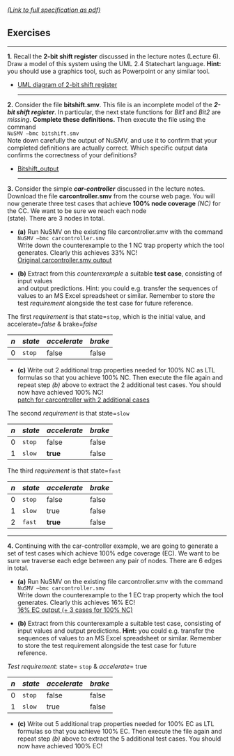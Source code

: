 ###### [(Link to full specification as pdf)](misc/DD2459-lab3_2016.pdf)

## Exercises  

  
  **  **  
  


**1.** Recall	the	**2-bit	shift	register** discussed	in	the	lecture	notes	(Lecture	6).	Draw	a	model	of this	system	using	the	UML	2.4	Statechart	language.	**Hint:**	you	should	use	a graphics	tool,	such	as	Powerpoint	or	any similar tool.  
* [UML diagram of 2-bit shift register](misc/2bitshift-UML.PNG)  
  
  
  **  **  
  

**2.** Consider	the	file	**bitshift.smv**.	This	file	is	an	incomplete	model	of	the	**_2-bit	shift	register_**.	In	particular,	the	next	state	functions	for	_Bit1_ and	_Bit2_ are	_missing_.	**Complete these	definitions.**	Then	execute	the	file	using	the	command  
`NuSMV –bmc bitshift.smv`  
Note	down	carefully	the	output	of	NuSMV,	and	use	it	to	confirm	that	your	completed	definitions	are	actually	correct. Which specific	output	data	confirms	the	correctness	of	your definitions?  
* [Bitshift_output](misc/bitshift.smv.output)  
  
  
  **  **  
  
**3.** Consider	the	simple	**_car-controller_** discussed	in	the	lecture	notes.	Download	the file	**carcontroller.smv** from	the	course	web	page.	You	will	now	generate	three test	cases	that	achieve	**100%	node coverage** _(NC)_ for	the	CC.	We	want	to	be	sure	we	reach	each	node	
(state).	There	are	3	nodes	in	total.  

  
  
  * __(a)__ Run	NuSMV	on	the	existing	file	carcontroller.smv with	the	command	 
`NuSMV –bmc carcontroller.smv`  
Write	down	the	counterexample to	the	1	NC	trap	property which	the	tool	generates.	Clearly	this	achieves	33%	NC!  
 [Original carcontroller.smv output](misc/carcontroller3a.smv.output)  



  * __(b)__ Extract	from	this	_counterexample_	a	suitable	__test	case__,	consisting	of	input	values	
and	output	predictions.	Hint:	you	could	e.g.	transfer	the	sequences	of	values	to	an	MS Excel spreadsheet	or	similar.	Remember	to	store	the	test	_requirement_	alongside	the	test	case	for	future	reference.  

The first _requirement_ is that state=`stop`, which is the initial value, and accelerate=_false_ & brake=_false_  

*n* | _state_ | _accelerate_ | _brake_
--- | --- | --- | ---
0 | `stop` | false | false  

   
   
  * __(c)__ Write	out	2	additional	trap	properties needed	for	100%	NC	as	LTL	formulas	so	that	you	achieve	100%	NC.	Then	execute	the	file	again	and	repeat	step	_(b)_	above	to	extract	the	2	additional	test	cases.	You	should	now	have	achieved	100%	NC!  
  [patch for carcontroller with 2 additional cases](carcontroller_patch1.diff)  
  
  
  
  The second _requirement_ is that state=`slow`  
  
  *n* | _state_ | _accelerate_ | _brake_
--- | --- | --- | ---
0 | `stop` | false | false  
1 | `slow` | **true** | false  
  
  
The third _requirement_ is that state=`fast`  
  
  *n* | _state_ | _accelerate_ | _brake_
--- | --- | --- | ---
0 | `stop` | false | false  
1 | `slow` | true | false  
2 | `fast` | **true** | false
  
  
  **  **  
  

**4.**	Continuing	with	the	car-controller	example,	we	are	going	to	generate	a	set	of	test	cases	which	achieve	100% edge	coverage (EC).	We	want	to	be	sure	we	traverse	each	edge	between	any	pair	of	nodes.	There	are	6	edges	in	total.  

  * __(a)__ Run	NuSMV	on	the	existing	file	carcontroller.smv with	the	command `NuSMV –bmc carcontroller.smv`  
Write	down	the	counterexample to	the	1	EC	trap	property which	the	tool	generates.	Clearly	this	achieves	16%	EC!  
[16% EC output (+ 3 cases for 100% NC)](misc/carcontroller4a.smv.output)  

  * __(b)__ Extract	from	this	counterexample	a	suitable	test	case,	consisting	of	input	values	and	output	predictions.	__Hint:__	you	could	e.g.	transfer	the	sequences	of	values	to	an	MS Excel spreadsheet	or	similar. Remember	to	store	the	test requirement alongside	the	test	case	for	future	reference.  
  
  _Test requirement_: state= `stop` & _accelerate_= true
  
  *n* | _state_ | _accelerate_ | _brake_
--- | --- | --- | ---
0 | `stop` | false | false  
1 | `slow` | true | false   


  * __(c)__ Write	out	5	additional	trap	properties needed	for	100%	EC	as	LTL	formulas	so	that	you	achieve	100%	EC.	Then	execute	the	file	again	and	repeat	step	_(b)_	above	to	extract	the	5 additional	test	cases.	You	should	now	have	achieved	100%	EC!





